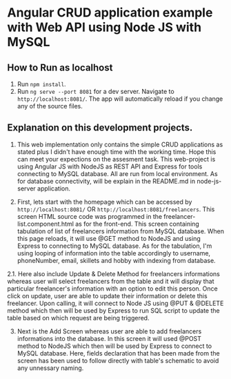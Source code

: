 # Angular CRUD application example with Web API using Node JS with MySQL

## How to Run as localhost
1. Run `npm install`.
2. Run `ng serve --port 8081` for a dev server. Navigate to `http://localhost:8081/`. The app will automatically reload if you change any of the source files.

## Explanation on this development projects.
1. This web implementation only contains the simple CRUD applications as stated plus I didn't have enough time with the working time. Hope this can meet your expections on the assesment task. This web-project is using Angular JS with NodeJS as REST API and Express for tools connecting to MySQL database. All are run from local environment. As for database connectivity, will be explain in the README.md in node-js-server application.

2. First, lets start with the homepage which can be accessed by `http://localhost:8081/` OR `http://localhost:8081/freelancers`. This screen HTML source code was programmed in the freelancer-list.component.html as for the front-end. This screen containing tabulation of list of freelancers information from MySQL database. When this page reloads, it will use @GET method to NodeJS and using Express to connecting to MySQL database. As for the tabulation, I'm using looping of information into the table accordingly to username, phoneNumber, email, skillets and hobby with indexing from database.

2.1. Here also include Update & Delete Method for freelancers informations whereas user will select freelancers from the table and it will display that particular freelancer's information with an option to edit this person. Once click on update, user are able to update their information or delete this freelancer. Upon calling, it will connect to Node JS using @PUT & @DELETE method which then will be used by Express to run SQL script to update the table based on which request are being triggered.


3. Next is the Add Screen whereas user are able to add freelancers informations into the database. In this screen it will used @POST method to NodeJS which then will be used by Express to connect to MySQL database. Here, fields declaration that has been made from the screen has been used to follow directly with table's schematic to avoid any unnessary naming. 
